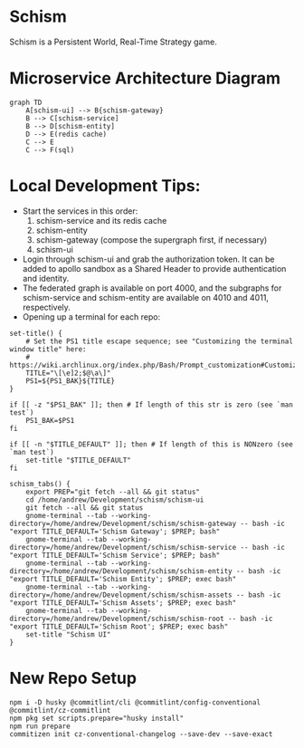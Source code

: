 # Schism
Schism is a Persistent World, Real-Time Strategy game.

# Microservice Architecture Diagram
```mermaid
graph TD
    A[schism-ui] --> B{schism-gateway}
    B --> C[schism-service]
    B --> D[schism-entity]
    D --> E(redis cache)
    C --> E
    C --> F(sql)
```

# Local Development Tips:
* Start the services in this order:
  1. schism-service and its redis cache
  1. schism-entity
  1. schism-gateway (compose the supergraph first, if necessary)
  1. schism-ui
* Login through schism-ui and grab the authorization token. It can be added to apollo sandbox as a Shared Header to provide authentication and identity.
* The federated graph is available on port 4000, and the subgraphs for schism-service and schism-entity are available on 4010 and 4011, respectively.
* Opening up a terminal for each repo:
```
set-title() {
    # Set the PS1 title escape sequence; see "Customizing the terminal window title" here: 
    # https://wiki.archlinux.org/index.php/Bash/Prompt_customization#Customizing_the_terminal_window_title
    TITLE="\[\e]2;$@\a\]" 
    PS1=${PS1_BAK}${TITLE}
}

if [[ -z "$PS1_BAK" ]]; then # If length of this str is zero (see `man test`)
    PS1_BAK=$PS1 
fi

if [[ -n "$TITLE_DEFAULT" ]]; then # If length of this is NONzero (see `man test`)
    set-title "$TITLE_DEFAULT"
fi

schism_tabs() {
    export PREP="git fetch --all && git status"
    cd /home/andrew/Development/schism/schism-ui
    git fetch --all && git status
    gnome-terminal --tab --working-directory=/home/andrew/Development/schism/schism-gateway -- bash -ic "export TITLE_DEFAULT='Schism Gateway'; $PREP; bash"
    gnome-terminal --tab --working-directory=/home/andrew/Development/schism/schism-service -- bash -ic "export TITLE_DEFAULT='Schism Service'; $PREP; bash"
    gnome-terminal --tab --working-directory=/home/andrew/Development/schism/schism-entity -- bash -ic "export TITLE_DEFAULT='Schism Entity'; $PREP; exec bash"
    gnome-terminal --tab --working-directory=/home/andrew/Development/schism/schism-assets -- bash -ic "export TITLE_DEFAULT='Schism Assets'; $PREP; exec bash"
    gnome-terminal --tab --working-directory=/home/andrew/Development/schism/schism-root -- bash -ic "export TITLE_DEFAULT='Schism Root'; $PREP; exec bash"
    set-title "Schism UI"
}
```

# New Repo Setup
```
npm i -D husky @commitlint/cli @commitlint/config-conventional @commitlint/cz-commitlint
npm pkg set scripts.prepare="husky install"
npm run prepare
commitizen init cz-conventional-changelog --save-dev --save-exact
```